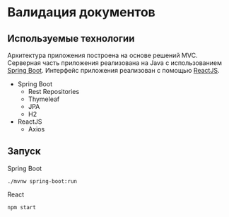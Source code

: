 # Валидация документов
## Используемые технологии
Архитектура приложения построена на основе решений MVC. 
Серверная часть приложения реализована на Java с использованием [Spring Boot](https://spring.io/projects/spring-boot).
Интерфейс приложения реализован с помощью [ReactJS](https://ru.reactjs.org/).
* Spring Boot
    * Rest Repositories
    * Thymeleaf
    * JPA
    * H2
* ReactJS
    * Axios

## Запуск
Spring Boot

`
    ./mvnw spring-boot:run
`

React

`
    npm start
`
